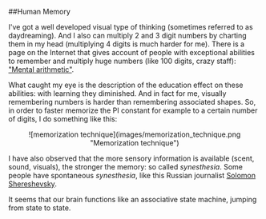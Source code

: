 
##Human Memory

  I've got a well developed visual type of thinking (sometimes referred to as daydreaming).
  And I also can multiply 2 and 3 digit numbers by charting them in my head (multiplying 4
  digits is much harder for me). There is a page on the Internet that gives account of people
  with exceptional abilities to remember and multiply huge numbers (like 100 digits, crazy staff):
  ["Mental arithmetic"](http://www-groups.dcs.st-and.ac.uk/history/PrintHT/Mental_arithmetic.html).

  What caught my eye is the description of the education effect on these abilities: with learning
  they diminished. And in fact for me, visually remembering numbers is harder than remembering 
  associated shapes. So, in order to faster memorize the PI constant for example to a certain number 
  of digits, I do something like this:

  <center>![memorization technique](images/memorization_technique.png "Memorization technique")</center>

  I have also observed that the more sensory information is available (scent, sound, visuals), the stronger
  the memory: so called *synesthesia*. Some people have spontaneous *synesthesia*, like this Russian journalist 
  [Solomon Shereshevsky](https://en.wikipedia.org/wiki/Solomon_Shereshevsky).

  It seems that our brain functions like an associative state machine, jumping from state to state.

